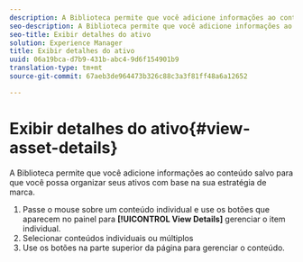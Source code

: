 ```yaml
---
description: A Biblioteca permite que você adicione informações ao conteúdo salvo para que você possa organizar seus ativos com base na sua estratégia de marca.
seo-description: A Biblioteca permite que você adicione informações ao conteúdo salvo para que você possa organizar seus ativos com base na sua estratégia de marca.
seo-title: Exibir detalhes do ativo
solution: Experience Manager
title: Exibir detalhes do ativo
uuid: 06a19bca-d7b9-431b-abc4-9d6f154901b9
translation-type: tm+mt
source-git-commit: 67aeb3de964473b326c88c3a3f81ff48a6a12652

---
```



# Exibir detalhes do ativo{#view-asset-details}

A Biblioteca permite que você adicione informações ao conteúdo salvo para que você possa organizar seus ativos com base na sua estratégia de marca.

1. Passe o mouse sobre um conteúdo individual e use os botões que aparecem no painel para **[!UICONTROL View Details]** gerenciar o item individual.
1. Selecionar conteúdos individuais ou múltiplos
1. Use os botões na parte superior da página para gerenciar o conteúdo.
